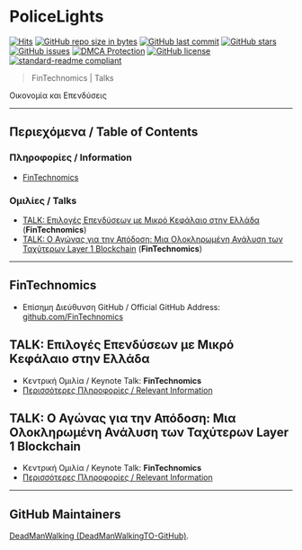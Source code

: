 # PoliceLights

[![Hits](https://hits.sh/github.com/FinTechnomics/Talks.svg?style=plastic&label=HitCount)](../../)
[![GitHub repo size in bytes](https://img.shields.io/github/repo-size/FinTechnomics/Talks.svg)](../../)
[![GitHub last commit](https://img.shields.io/github/last-commit/FinTechnomics/Talks.svg)](../../)
[![GitHub stars](https://img.shields.io/github/stars/FinTechnomics/Talks.svg)](../../stargazers)
[![GitHub issues](https://img.shields.io/github/issues/FinTechnomics/Talks.svg)](../../issues)
[![DMCA Protection](https://img.shields.io/badge/DMCA-Protected-brightgreen.svg)](https://www.dmca.com/Takedowns.aspx?r=m)
[![GitHub license](https://img.shields.io/github/license/FinTechnomics/Talks.svg)](./LICENSE)
[![standard-readme compliant](https://img.shields.io/badge/readme%20style-standard-brightgreen.svg)](./README.md)

> FinTechnomics | Talks

Οικονομία και Επενδύσεις

---

## Περιεχόμενα / Table of Contents
### Πληροφορίες / Information
- [FinTechnomics](#fintechnomics)
### Ομιλίες / Talks
- [TALK: Επιλογές Επενδύσεων με Μικρό Κεφάλαιο στην Ελλάδα](#Επιλογές%20Επενδύσεων%20με%20Μικρό%20Κεφάλαιο%20στην%20Ελλάδα) (**FinTechnomics**)
- [TALK: Ο Αγώνας για την Απόδοση: Μια Ολοκληρωμένη Ανάλυση των Ταχύτερων Layer 1 Blockchain](#) (**FinTechnomics**)

---

## FinTechnomics
- Επίσημη Διεύθυνση GitHub / Official GitHub Address: [github.com/FinTechnomics](https://github.com/FinTechnomics)

## TALK: Επιλογές Επενδύσεων με Μικρό Κεφάλαιο στην Ελλάδα
- Κεντρική Ομιλία / Keynote Talk: **FinTechnomics**
- [Περισσότερες Πληροφορίες / Relevant Information](./TALK%20Επιλογές%20Επενδύσεων%20με%20Μικρό%20Κεφάλαιο%20στην%20Ελλάδα)

## TALK: Ο Αγώνας για την Απόδοση: Μια Ολοκληρωμένη Ανάλυση των Ταχύτερων Layer 1 Blockchain
- Κεντρική Ομιλία / Keynote Talk: **FinTechnomics**
- [Περισσότερες Πληροφορίες / Relevant Information](./TALK%20Ο%20Αγώνας%20για%20την%20Απόδοση.%20Μια%20Ολοκληρωμένη%20Ανάλυση%20των%20Ταχύτερων%20Layer%201%20Blockchain)

---

## GitHub Maintainers
[DeadManWalking (DeadManWalkingTO-GitHub)](https://github.com/DeadManWalkingTO).
